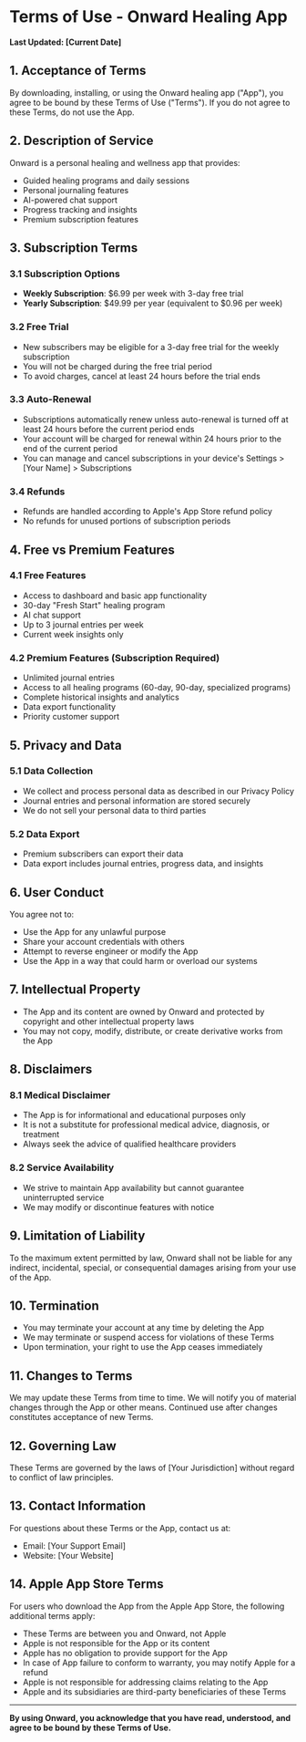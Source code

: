 # Terms of Use - Onward Healing App

**Last Updated: [Current Date]**

## 1. Acceptance of Terms

By downloading, installing, or using the Onward healing app ("App"), you agree to be bound by these Terms of Use ("Terms"). If you do not agree to these Terms, do not use the App.

## 2. Description of Service

Onward is a personal healing and wellness app that provides:
- Guided healing programs and daily sessions
- Personal journaling features
- AI-powered chat support
- Progress tracking and insights
- Premium subscription features

## 3. Subscription Terms

### 3.1 Subscription Options
- **Weekly Subscription**: $6.99 per week with 3-day free trial
- **Yearly Subscription**: $49.99 per year (equivalent to $0.96 per week)

### 3.2 Free Trial
- New subscribers may be eligible for a 3-day free trial for the weekly subscription
- You will not be charged during the free trial period
- To avoid charges, cancel at least 24 hours before the trial ends

### 3.3 Auto-Renewal
- Subscriptions automatically renew unless auto-renewal is turned off at least 24 hours before the current period ends
- Your account will be charged for renewal within 24 hours prior to the end of the current period
- You can manage and cancel subscriptions in your device's Settings > [Your Name] > Subscriptions

### 3.4 Refunds
- Refunds are handled according to Apple's App Store refund policy
- No refunds for unused portions of subscription periods

## 4. Free vs Premium Features

### 4.1 Free Features
- Access to dashboard and basic app functionality
- 30-day "Fresh Start" healing program
- AI chat support
- Up to 3 journal entries per week
- Current week insights only

### 4.2 Premium Features (Subscription Required)
- Unlimited journal entries
- Access to all healing programs (60-day, 90-day, specialized programs)
- Complete historical insights and analytics
- Data export functionality
- Priority customer support

## 5. Privacy and Data

### 5.1 Data Collection
- We collect and process personal data as described in our Privacy Policy
- Journal entries and personal information are stored securely
- We do not sell your personal data to third parties

### 5.2 Data Export
- Premium subscribers can export their data
- Data export includes journal entries, progress data, and insights

## 6. User Conduct

You agree not to:
- Use the App for any unlawful purpose
- Share your account credentials with others
- Attempt to reverse engineer or modify the App
- Use the App in a way that could harm or overload our systems

## 7. Intellectual Property

- The App and its content are owned by Onward and protected by copyright and other intellectual property laws
- You may not copy, modify, distribute, or create derivative works from the App

## 8. Disclaimers

### 8.1 Medical Disclaimer
- The App is for informational and educational purposes only
- It is not a substitute for professional medical advice, diagnosis, or treatment
- Always seek the advice of qualified healthcare providers

### 8.2 Service Availability
- We strive to maintain App availability but cannot guarantee uninterrupted service
- We may modify or discontinue features with notice

## 9. Limitation of Liability

To the maximum extent permitted by law, Onward shall not be liable for any indirect, incidental, special, or consequential damages arising from your use of the App.

## 10. Termination

- You may terminate your account at any time by deleting the App
- We may terminate or suspend access for violations of these Terms
- Upon termination, your right to use the App ceases immediately

## 11. Changes to Terms

We may update these Terms from time to time. We will notify you of material changes through the App or other means. Continued use after changes constitutes acceptance of new Terms.

## 12. Governing Law

These Terms are governed by the laws of [Your Jurisdiction] without regard to conflict of law principles.

## 13. Contact Information

For questions about these Terms or the App, contact us at:
- Email: [Your Support Email]
- Website: [Your Website]

## 14. Apple App Store Terms

For users who download the App from the Apple App Store, the following additional terms apply:
- These Terms are between you and Onward, not Apple
- Apple is not responsible for the App or its content
- Apple has no obligation to provide support for the App
- In case of App failure to conform to warranty, you may notify Apple for a refund
- Apple is not responsible for addressing claims relating to the App
- Apple and its subsidiaries are third-party beneficiaries of these Terms

---

**By using Onward, you acknowledge that you have read, understood, and agree to be bound by these Terms of Use.** 